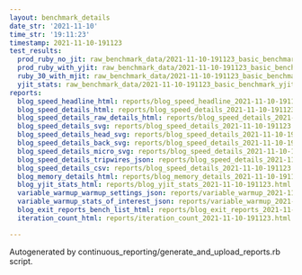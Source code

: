 ```yaml
---
layout: benchmark_details
date_str: '2021-11-10'
time_str: '19:11:23'
timestamp: 2021-11-10-191123
test_results:
  prod_ruby_no_jit: raw_benchmark_data/2021-11-10-191123_basic_benchmark_prod_ruby_no_jit.json
  prod_ruby_with_yjit: raw_benchmark_data/2021-11-10-191123_basic_benchmark_prod_ruby_with_yjit.json
  ruby_30_with_mjit: raw_benchmark_data/2021-11-10-191123_basic_benchmark_ruby_30_with_mjit.json
  yjit_stats: raw_benchmark_data/2021-11-10-191123_basic_benchmark_yjit_stats.json
reports:
  blog_speed_headline_html: reports/blog_speed_headline_2021-11-10-191123.html
  blog_speed_details_html: reports/blog_speed_details_2021-11-10-191123.html
  blog_speed_details_raw_details_html: reports/blog_speed_details_2021-11-10-191123.raw_details.html
  blog_speed_details_svg: reports/blog_speed_details_2021-11-10-191123.svg
  blog_speed_details_head_svg: reports/blog_speed_details_2021-11-10-191123.head.svg
  blog_speed_details_back_svg: reports/blog_speed_details_2021-11-10-191123.back.svg
  blog_speed_details_micro_svg: reports/blog_speed_details_2021-11-10-191123.micro.svg
  blog_speed_details_tripwires_json: reports/blog_speed_details_2021-11-10-191123.tripwires.json
  blog_speed_details_csv: reports/blog_speed_details_2021-11-10-191123.csv
  blog_memory_details_html: reports/blog_memory_details_2021-11-10-191123.html
  blog_yjit_stats_html: reports/blog_yjit_stats_2021-11-10-191123.html
  variable_warmup_warmup_settings_json: reports/variable_warmup_2021-11-10-191123.warmup_settings.json
  variable_warmup_stats_of_interest_json: reports/variable_warmup_2021-11-10-191123.stats_of_interest.json
  blog_exit_reports_bench_list_html: reports/blog_exit_reports_2021-11-10-191123.bench_list.html
  iteration_count_html: reports/iteration_count_2021-11-10-191123.html

---
```

Autogenerated by continuous_reporting/generate_and_upload_reports.rb script.
